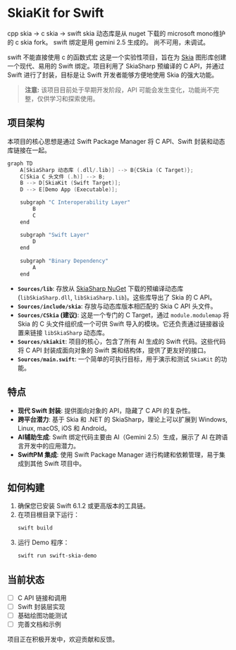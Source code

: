# SkiaKit for Swift

cpp skia -> c skia -> swift skia
动态库是从 nuget 下载的 microsoft mono维护的 c skia fork。
swift 绑定是用 gemini 2.5 生成的。
尚不可用，未调试。


swift 不能直接使用 c 的函数式宏 
这是一个实验性项目，旨在为 [Skia](https://skia.org/) 图形库创建一个现代、易用的 Swift 绑定。项目利用了 SkiaSharp 预编译的 C API，并通过 Swift 进行了封装，目标是让 Swift 开发者能够方便地使用 Skia 的强大功能。

> **注意:** 该项目目前处于早期开发阶段，API 可能会发生变化，功能尚不完整，仅供学习和探索使用。

## 项目架构

本项目的核心思想是通过 Swift Package Manager 将 C API、Swift 封装和动态库链接在一起。

```c
graph TD
    A[SkiaSharp 动态库 (.dll/.lib)] --> B{CSkia (C Target)};
    C[Skia C 头文件 (.h)] --> B;
    B --> D[SkiaKit (Swift Target)];
    D --> E[Demo App (Executable)];

    subgraph "C Interoperability Layer"
        B
        C
    end

    subgraph "Swift Layer"
        D
    end
    
    subgraph "Binary Dependency"
        A
    end
```

*   **`Sources/lib`**: 存放从 [SkiaSharp NuGet](https://www.nuget.org/packages/SkiaSharp.NativeAssets.Win32) 下载的预编译动态库 (`libSkiaSharp.dll`, `libSkiaSharp.lib`)。这些库导出了 Skia 的 C API。
*   **`Sources/include/skia`**: 存放与动态库版本相匹配的 Skia C API 头文件。
*   **`Sources/CSkia` (建议)**: 这是一个专门的 C Target，通过 `module.modulemap` 将 Skia 的 C 头文件组织成一个可供 Swift 导入的模块。它还负责通过链接器设置来链接 `libSkiaSharp` 动态库。
*   **`Sources/skiakit`**: 项目的核心，包含了所有 AI 生成的 Swift 代码。这些代码将 C API 封装成面向对象的 Swift 类和结构体，提供了更友好的接口。
*   **`Sources/main.swift`**: 一个简单的可执行目标，用于演示和测试 `SkiaKit` 的功能。

## 特点

*   **现代 Swift 封装**: 提供面向对象的 API，隐藏了 C API 的复杂性。
*   **跨平台潜力**: 基于 Skia 和 .NET 的 SkiaSharp，理论上可以扩展到 Windows, Linux, macOS, iOS 和 Android。
*   **AI辅助生成**: Swift 绑定代码主要由 AI（Gemini 2.5）生成，展示了 AI 在跨语言开发中的应用潜力。
*   **SwiftPM 集成**: 使用 Swift Package Manager 进行构建和依赖管理，易于集成到其他 Swift 项目中。

## 如何构建

1.  确保您已安装 Swift 6.1.2 或更高版本的工具链。
2.  在项目根目录下运行：
    ```bash
    swift build
    ```
3.  运行 Demo 程序：
    ```bash
    swift run swift-skia-demo
    ```

## 当前状态

*   [ ] C API 链接和调用
*   [ ] Swift 封装层实现
*   [ ] 基础绘图功能测试
*   [ ] 完善文档和示例

项目正在积极开发中，欢迎贡献和反馈。
